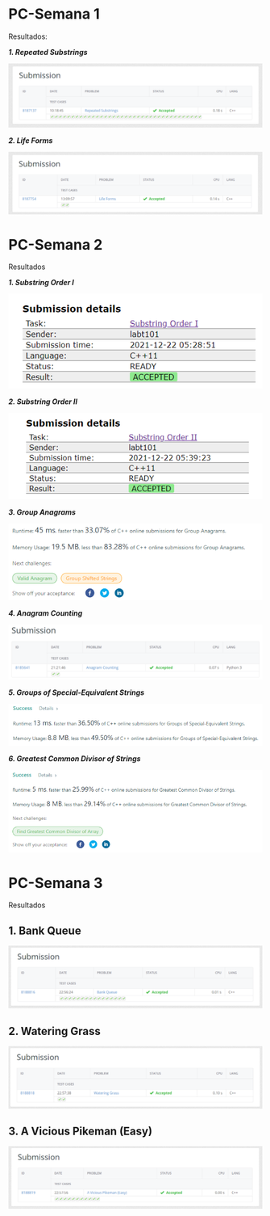 # PC-Semana 1
Resultados:

***1. Repeated Substrings***

![alt text](https://github.com/labt1/PC-problems/blob/main//Semana%201/RepeatedSubstrings.png)

***2. Life Forms***

![alt text](https://github.com/labt1/PC-problems/blob/main//Semana%201/LifeForms.png)

# PC-Semana 2
Resultados

***1. Substring Order I***

![alt text](https://github.com/labt1/PC-problems/blob/main//Semana%202/SubstringOrderI.png)

***2. Substring Order II***

![alt text](https://github.com/labt1/PC-problems/blob/main//Semana%202/SubstringOrderII.png)

***3. Group Anagrams***

![alt text](https://github.com/labt1/PC-problems/blob/main//Semana%202/GroupAnagrams.PNG?raw=true)

***4. Anagram Counting***

![alt text](https://github.com/labt1/PC-problems/blob/main//Semana%202/AnagramCounting.png?raw=true)

***5. Groups of Special-Equivalent Strings***

![alt text](https://github.com/labt1/PC-problems/blob/main//Semana%202/GroupsofSpecialEquivalentStrings.PNG?raw=true)

***6. Greatest Common Divisor of Strings***

![alt text](https://github.com/labt1/PC-problems/blob/main//Semana%202/GreatestCommonDivisorofStrings.PNG?raw=true)

# PC-Semana 3
Resultados

## 1. Bank Queue 

![alt text](https://github.com/labt1/PC-problems/blob/main//Semana%203/BankQueue.png)

## 2. Watering Grass

![alt text](https://github.com/labt1/PC-problems/blob/main//Semana%203/WateringGrass.png)

## 3. A Vicious Pikeman (Easy)

![alt text](https://github.com/labt1/PC-problems/blob/main//Semana%203/AViciousPikeman.png)



